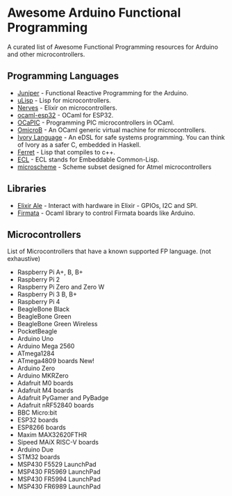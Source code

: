 # Awesome Arduino Functional Programming
A curated list of Awesome Functional Programming resources for Arduino and other microcontrollers.

## Programming Languages
* [Juniper](http://www.juniper-lang.org/) - Functional Reactive Programming for the Arduino.
* [uLisp](http://www.ulisp.com/) - Lisp for microcontrollers.
* [Nerves](https://www.nerves-project.org/) - Elixir on microcontrollers.
* [ocaml-esp32](https://github.com/sadiqj/ocaml-esp32) - OCaml for ESP32.
* [OCaPIC](http://www.algo-prog.info/ocapic/web/index.php?id=OCAPIC:OCAPIC) - Programming PIC microcontrollers in OCaml.
* [OmicroB](https://github.com/stevenvar/omicrob) - An OCaml generic virtual machine for microcontrollers.
* [Ivory Language](https://ivorylang.org/index.html) - An eDSL for safe systems programming. You can think of Ivory as a safer C, embedded in Haskell.
* [Ferret](https://ferret-lang.org/) - Lisp that compiles to c++.
* [ECL](https://gitlab.com/embeddable-common-lisp/ecl) - ECL stands for Embeddable Common-Lisp.
* [microscheme](https://github.com/ryansuchocki/microscheme) - Scheme subset designed for Atmel microcontrollers

## Libraries
* [Elixir Ale](https://github.com/fhunleth/elixir_ale) - Interact with hardware in Elixir - GPIOs, I2C and SPI.
* [Firmata](https://github.com/modlfo/firmata) - Ocaml library to control Firmata boards like Arduino.

## Microcontrollers
List of Microcontrollers that have a known supported FP language. (not exhaustive)
* Raspberry Pi A+, B, B+
* Raspberry Pi 2
* Raspberry Pi Zero and Zero W
* Raspberry Pi 3 B, B+
* Raspberry Pi 4
* BeagleBone Black
* BeagleBone Green
* BeagleBone Green Wireless
* PocketBeagle
* Arduino Uno
* Arduino Mega 2560
* ATmega1284
* ATmega4809 boards New!
* Arduino Zero
* Arduino MKRZero
* Adafruit M0 boards
* Adafruit M4 boards
* Adafruit PyGamer and PyBadge
* Adafruit nRF52840 boards
* BBC Micro:bit
* ESP32 boards
* ESP8266 boards
* Maxim MAX32620FTHR
* Sipeed MAiX RISC-V boards
* Arduino Due
* STM32 boards
* MSP430 F5529 LaunchPad
* MSP430 FR5969 LaunchPad
* MSP430 FR5994 LaunchPad
* MSP430 FR6989 LaunchPad
